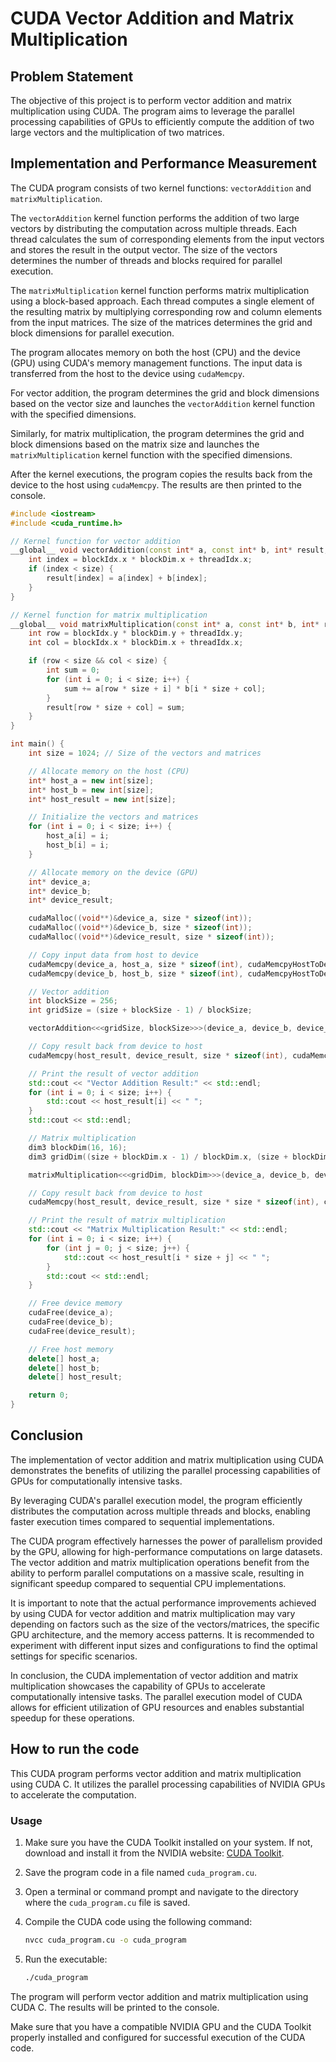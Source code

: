 # CUDA Vector Addition and Matrix Multiplication

## Problem Statement

The objective of this project is to perform vector addition and matrix multiplication using CUDA. The program aims to leverage the parallel processing capabilities of GPUs to efficiently compute the addition of two large vectors and the multiplication of two matrices.

## Implementation and Performance Measurement

The CUDA program consists of two kernel functions: `vectorAddition` and `matrixMultiplication`.

The `vectorAddition` kernel function performs the addition of two large vectors by distributing the computation across multiple threads. Each thread calculates the sum of corresponding elements from the input vectors and stores the result in the output vector. The size of the vectors determines the number of threads and blocks required for parallel execution.

The `matrixMultiplication` kernel function performs matrix multiplication using a block-based approach. Each thread computes a single element of the resulting matrix by multiplying corresponding row and column elements from the input matrices. The size of the matrices determines the grid and block dimensions for parallel execution.

The program allocates memory on both the host (CPU) and the device (GPU) using CUDA's memory management functions. The input data is transferred from the host to the device using `cudaMemcpy`.

For vector addition, the program determines the grid and block dimensions based on the vector size and launches the `vectorAddition` kernel function with the specified dimensions.

Similarly, for matrix multiplication, the program determines the grid and block dimensions based on the matrix size and launches the `matrixMultiplication` kernel function with the specified dimensions.

After the kernel executions, the program copies the results back from the device to the host using `cudaMemcpy`. The results are then printed to the console.

```cpp
#include <iostream>
#include <cuda_runtime.h>

// Kernel function for vector addition
__global__ void vectorAddition(const int* a, const int* b, int* result, int size) {
    int index = blockIdx.x * blockDim.x + threadIdx.x;
    if (index < size) {
        result[index] = a[index] + b[index];
    }
}

// Kernel function for matrix multiplication
__global__ void matrixMultiplication(const int* a, const int* b, int* result, int size) {
    int row = blockIdx.y * blockDim.y + threadIdx.y;
    int col = blockIdx.x * blockDim.x + threadIdx.x;

    if (row < size && col < size) {
        int sum = 0;
        for (int i = 0; i < size; i++) {
            sum += a[row * size + i] * b[i * size + col];
        }
        result[row * size + col] = sum;
    }
}

int main() {
    int size = 1024; // Size of the vectors and matrices

    // Allocate memory on the host (CPU)
    int* host_a = new int[size];
    int* host_b = new int[size];
    int* host_result = new int[size];

    // Initialize the vectors and matrices
    for (int i = 0; i < size; i++) {
        host_a[i] = i;
        host_b[i] = i;
    }

    // Allocate memory on the device (GPU)
    int* device_a;
    int* device_b;
    int* device_result;

    cudaMalloc((void**)&device_a, size * sizeof(int));
    cudaMalloc((void**)&device_b, size * sizeof(int));
    cudaMalloc((void**)&device_result, size * sizeof(int));

    // Copy input data from host to device
    cudaMemcpy(device_a, host_a, size * sizeof(int), cudaMemcpyHostToDevice);
    cudaMemcpy(device_b, host_b, size * sizeof(int), cudaMemcpyHostToDevice);

    // Vector addition
    int blockSize = 256;
    int gridSize = (size + blockSize - 1) / blockSize;

    vectorAddition<<<gridSize, blockSize>>>(device_a, device_b, device_result, size);

    // Copy result back from device to host
    cudaMemcpy(host_result, device_result, size * sizeof(int), cudaMemcpyDeviceToHost);

    // Print the result of vector addition
    std::cout << "Vector Addition Result:" << std::endl;
    for (int i = 0; i < size; i++) {
        std::cout << host_result[i] << " ";
    }
    std::cout << std::endl;

    // Matrix multiplication
    dim3 blockDim(16, 16);
    dim3 gridDim((size + blockDim.x - 1) / blockDim.x, (size + blockDim.y - 1) / blockDim.y);

    matrixMultiplication<<<gridDim, blockDim>>>(device_a, device_b, device_result, size);

    // Copy result back from device to host
    cudaMemcpy(host_result, device_result, size * size * sizeof(int), cudaMemcpyDeviceToHost);

    // Print the result of matrix multiplication
    std::cout << "Matrix Multiplication Result:" << std::endl;
    for (int i = 0; i < size; i++) {
        for (int j = 0; j < size; j++) {
            std::cout << host_result[i * size + j] << " ";
        }
        std::cout << std::endl;
    }

    // Free device memory
    cudaFree(device_a);
    cudaFree(device_b);
    cudaFree(device_result);

    // Free host memory
    delete[] host_a;
    delete[] host_b;
    delete[] host_result;

    return 0;
}

```

## Conclusion

The implementation of vector addition and matrix multiplication using CUDA demonstrates the benefits of utilizing the parallel processing capabilities of GPUs for computationally intensive tasks.

By leveraging CUDA's parallel execution model, the program efficiently distributes the computation across multiple threads and blocks, enabling faster execution times compared to sequential implementations.

The CUDA program effectively harnesses the power of parallelism provided by the GPU, allowing for high-performance computations on large datasets. The vector addition and matrix multiplication operations benefit from the ability to perform parallel computations on a massive scale, resulting in significant speedup compared to sequential CPU implementations.

It is important to note that the actual performance improvements achieved by using CUDA for vector addition and matrix multiplication may vary depending on factors such as the size of the vectors/matrices, the specific GPU architecture, and the memory access patterns. It is recommended to experiment with different input sizes and configurations to find the optimal settings for specific scenarios.

In conclusion, the CUDA implementation of vector addition and matrix multiplication showcases the capability of GPUs to accelerate computationally intensive tasks. The parallel execution model of CUDA allows for efficient utilization of GPU resources and enables substantial speedup for these operations.

## How to run the code
This CUDA program performs vector addition and matrix multiplication using CUDA C. It utilizes the parallel processing capabilities of NVIDIA GPUs to accelerate the computation.

### Usage

1. Make sure you have the CUDA Toolkit installed on your system. If not, download and install it from the NVIDIA website: [CUDA Toolkit](https://developer.nvidia.com/cuda-toolkit).

2. Save the program code in a file named `cuda_program.cu`.

3. Open a terminal or command prompt and navigate to the directory where the `cuda_program.cu` file is saved.

4. Compile the CUDA code using the following command:
    ```bash
    nvcc cuda_program.cu -o cuda_program
    ```
5. Run the executable:

    ```bash
    ./cuda_program
    ```

The program will perform vector addition and matrix multiplication using CUDA C. The results will be printed to the console.

Make sure that you have a compatible NVIDIA GPU and the CUDA Toolkit properly installed and configured for successful execution of the CUDA code.